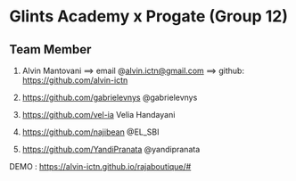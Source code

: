 # Glints Academy x Progate (Group 12)
## Team Member
1. Alvin Mantovani ==> email @alvin.ictn@gmail.com ==> github: https://github.com/alvin-ictn

2. https://github.com/gabrielevnys	@gabrielevnys
3. https://github.com/vel-ia	Velia Handayani
4. https://github.com/najibean	@EL_SBI
5. https://github.com/YandiPranata	@yandipranata

DEMO : https://alvin-ictn.github.io/rajaboutique/#

